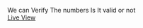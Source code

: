 We can Verify The numbers Is It valid or not
<br>
[Live View](https://sayan-adhikary.github.io/Mini-PhoneNumber/)
